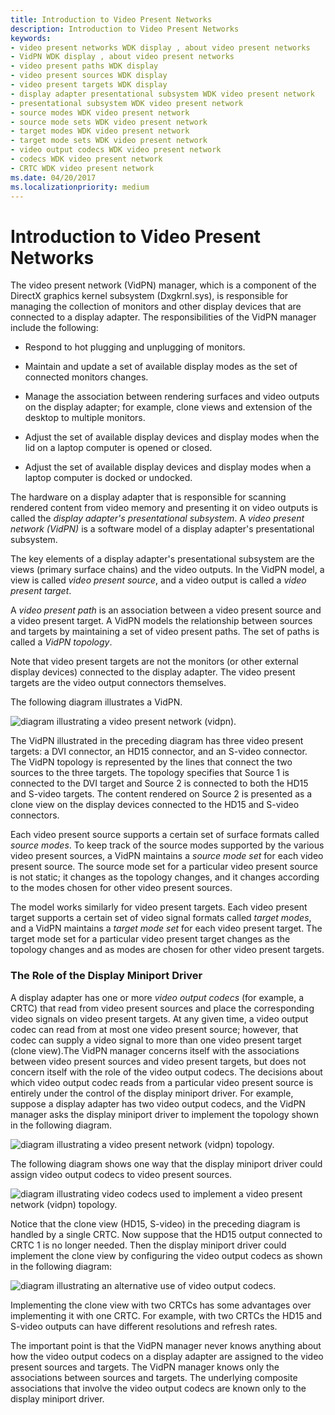 ```yaml
---
title: Introduction to Video Present Networks
description: Introduction to Video Present Networks
keywords:
- video present networks WDK display , about video present networks
- VidPN WDK display , about video present networks
- video present paths WDK display
- video present sources WDK display
- video present targets WDK display
- display adapter presentational subsystem WDK video present network
- presentational subsystem WDK video present network
- source modes WDK video present network
- source mode sets WDK video present network
- target modes WDK video present network
- target mode sets WDK video present network
- video output codecs WDK video present network
- codecs WDK video present network
- CRTC WDK video present network
ms.date: 04/20/2017
ms.localizationpriority: medium
---
```


# Introduction to Video Present Networks


The video present network (VidPN) manager, which is a component of the DirectX graphics kernel subsystem (Dxgkrnl.sys), is responsible for managing the collection of monitors and other display devices that are connected to a display adapter. The responsibilities of the VidPN manager include the following:

-   Respond to hot plugging and unplugging of monitors.

-   Maintain and update a set of available display modes as the set of connected monitors changes.

-   Manage the association between rendering surfaces and video outputs on the display adapter; for example, clone views and extension of the desktop to multiple monitors.

-   Adjust the set of available display devices and display modes when the lid on a laptop computer is opened or closed.

-   Adjust the set of available display devices and display modes when a laptop computer is docked or undocked.

The hardware on a display adapter that is responsible for scanning rendered content from video memory and presenting it on video outputs is called the *display adapter's presentational subsystem*. A *video present network (VidPN)* is a software model of a display adapter's presentational subsystem.

The key elements of a display adapter's presentational subsystem are the views (primary surface chains) and the video outputs. In the VidPN model, a view is called *video present source*, and a video output is called a *video present target*.

A *video present path* is an association between a video present source and a video present target. A VidPN models the relationship between sources and targets by maintaining a set of video present paths. The set of paths is called a *VidPN topology*.

Note that video present targets are not the monitors (or other external display devices) connected to the display adapter. The video present targets are the video output connectors themselves.

The following diagram illustrates a VidPN.

![diagram illustrating a video present network (vidpn).](images/vidpn.png)

The VidPN illustrated in the preceding diagram has three video present targets: a DVI connector, an HD15 connector, and an S-video connector. The VidPN topology is represented by the lines that connect the two sources to the three targets. The topology specifies that Source 1 is connected to the DVI target and Source 2 is connected to both the HD15 and S-video targets. The content rendered on Source 2 is presented as a clone view on the display devices connected to the HD15 and S-video connectors.

Each video present source supports a certain set of surface formats called *source modes*. To keep track of the source modes supported by the various video present sources, a VidPN maintains a *source mode set* for each video present source. The source mode set for a particular video present source is not static; it changes as the topology changes, and it changes according to the modes chosen for other video present sources.

The model works similarly for video present targets. Each video present target supports a certain set of video signal formats called *target modes*, and a VidPN maintains a *target mode set* for each video present target. The target mode set for a particular video present target changes as the topology changes and as modes are chosen for other video present targets.

### <span id="the_role_of_the_display_miniport_driver"></span><span id="THE_ROLE_OF_THE_DISPLAY_MINIPORT_DRIVER"></span>The Role of the Display Miniport Driver

A display adapter has one or more *video output codecs* (for example, a CRTC) that read from video present sources and place the corresponding video signals on video present targets. At any given time, a video output codec can read from at most one video present source; however, that codec can supply a video signal to more than one video present target (clone view).The VidPN manager concerns itself with the associations between video present sources and video present targets, but does not concern itself with the role of the video output codecs. The decisions about which video output codec reads from a particular video present source is entirely under the control of the display miniport driver. For example, suppose a display adapter has two video output codecs, and the VidPN manager asks the display miniport driver to implement the topology shown in the following diagram.

![diagram illustrating a video present network (vidpn) topology.](images/vidpntopology.png)

The following diagram shows one way that the display miniport driver could assign video output codecs to video present sources.

![diagram illustrating video codecs used to implement a video present network (vidpn) topology.](images/vidpncodecs1.png)

Notice that the clone view (HD15, S-video) in the preceding diagram is handled by a single CRTC. Now suppose that the HD15 output connected to CRTC 1 is no longer needed. Then the display miniport driver could implement the clone view by configuring the video output codecs as shown in the following diagram:

![diagram illustrating an alternative use of video output codecs.](images/vidpncodecs2.png)

Implementing the clone view with two CRTCs has some advantages over implementing it with one CRTC. For example, with two CRTCs the HD15 and S-video outputs can have different resolutions and refresh rates.

The important point is that the VidPN manager never knows anything about how the video output codecs on a display adapter are assigned to the video present sources and targets. The VidPN manager knows only the associations between sources and targets. The underlying composite associations that involve the video output codecs are known only to the display miniport driver.

 

 





